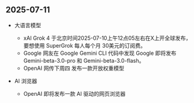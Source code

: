 ## 2025-07-11

- 大语言模型

  - xAI Grok 4 于北京时间2025-07-10上午12点05左右在X上开全球发布，要想使用 SuperGrok 每人每个月 30美元的订阅费。
  - Google 网友在 Google Gemini CLI 代码中发现 Google 即将发布 Gemini-beta-3.0-pro 和 Gemini-beta-3.0-flash。
  - OpenAI 网传下周四 发布一款开放权重模型

- AI 浏览器
  - OpenAI 即将发布一款 AI 驱动的网页浏览器
